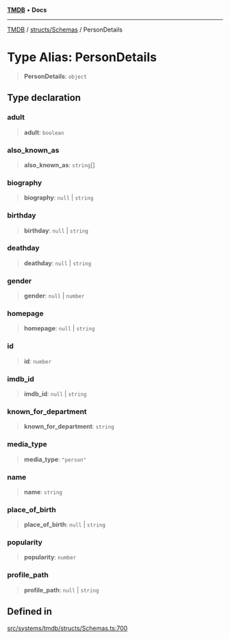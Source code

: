 [**TMDB**](../../../README.md) • **Docs**

***

[TMDB](../../../README.md) / [structs/Schemas](../README.md) / PersonDetails

# Type Alias: PersonDetails

> **PersonDetails**: `object`

## Type declaration

### adult

> **adult**: `boolean`

### also\_known\_as

> **also\_known\_as**: `string`[]

### biography

> **biography**: `null` \| `string`

### birthday

> **birthday**: `null` \| `string`

### deathday

> **deathday**: `null` \| `string`

### gender

> **gender**: `null` \| `number`

### homepage

> **homepage**: `null` \| `string`

### id

> **id**: `number`

### imdb\_id

> **imdb\_id**: `null` \| `string`

### known\_for\_department

> **known\_for\_department**: `string`

### media\_type

> **media\_type**: `"person"`

### name

> **name**: `string`

### place\_of\_birth

> **place\_of\_birth**: `null` \| `string`

### popularity

> **popularity**: `number`

### profile\_path

> **profile\_path**: `null` \| `string`

## Defined in

[src/systems/tmdb/structs/Schemas.ts:700](https://github.com/Norviah/media-hub/blob/65ee01fce9c30692d28d2f4e608ea7f18b4d7381/src/systems/tmdb/structs/Schemas.ts#L700)

